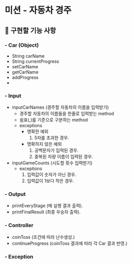 # 미션 - 자동차 경주
## 🚀 구현할 기능 사항
### - Car (Object)
- String carName
- String currentProgress
- setCarName
- getCarName
- addProgress
- 
### - Input
- inputCarNames (경주할 자동차의 이름을 입력받기)
  - 경주할 자동차의 이름들을 한줄로 입력받는 method
  - 쉼표(,)를 기준으로 구분하는 method
  - exceptions
    - 명확한 예외
      1. 5자를 초과한 경우.
    - 명확하지 않은 예외
      1. 공백문자가 입력된 경우.
      2. 중복된 차량 이름이 입력된 경우.
- inputGameCounts (시도할 횟수 입력받기)
  - exceptions
    1. 입력값이 숫자가 아닌 경우.
    2. 입력값이 1보다 작은 경우.
### - Output
- printEveryStage (매 실행 결과 출력).
- printFinalResult (최종 우승자 출력).
### - Controller
- coinToss (조건에 따라 난수생성.)
- continueProgress (coinToss 결과에 따라 각 Car 결과 반영.)
### - Exception 